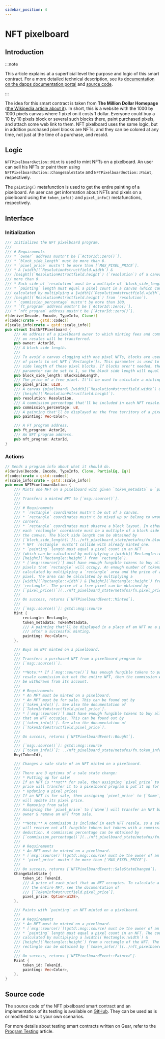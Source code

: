 ```yaml
---
sidebar_position: 4
---
```


# NFT pixelboard

## Introduction

:::note

This article explains at a superficial level the purpose and logic of this smart contract. For a more detailed technical description, see its [documentation on the dapps documentation portal](https://dapps.gear.rs/nft_pixelboard_io) and [source code](#source-code).

:::

The idea for this smart contract is taken from **The Million Dollar Homepage** ([the Wikipedia article about it](https://en.wikipedia.org/wiki/The_Million_Dollar_Homepage)). In short, this is a website with the 1000 by 1000 pixels canvas where 1 pixel on it costs 1 dollar. Everyone could buy a 10 by 10 pixels block or several such blocks there, paint purchased pixels, and attach some web link to them. NFT pixelboard uses the same logic, but in addition purchased pixel blocks are NFTs, and they can be colored at any time, not just at the time of a purchase, and resold.

## Logic

`NFTPixelboardAction::Mint` is used to mint NFTs on a pixelboard. An user can sell his NFTs or paint them using `NFTPixelboardAction::ChangeSaleState` and `NFTPixelboardAction::Paint`, respectively.

The `painting()` metafunction is used to get the entire painting of a pixelboard. An user can get information about NFTs and pixels on a pixelboard using the `token_info()` and `pixel_info()` metafunctions, respectively.

## Interface

### Initialization

```rust title="nft-pixelboard/io/src/lib.rs"
/// Initializes the NFT pixelboard program.
///
/// # Requirements
/// * `owner` address mustn't be [`ActorId::zero()`].
/// * `block_side_length` must be more than 0.
/// * `pixel_price` mustn't be more than [`MAX_PIXEL_PRICE`].
/// * A [width](`Resolution#structfield.width`) &
/// [height](`Resolution#structfield.height`) (`resolution`) of a canvas must be
/// more than 0.
/// * Each side of `resolution` must be a multiple of `block_side_length`.
/// * `painting` length must equal a pixel count in a canvas (which can be
/// calculated by multiplying a [width](`Resolution#structfield.width`) &
/// [height](`Resolution#structfield.height`) from `resolution`).
/// * `commission_percentage` mustn't be more than 100.
/// * `ft_program` address mustn't be [`ActorId::zero()`].
/// * `nft_program` address mustn't be [`ActorId::zero()`].
#[derive(Decode, Encode, TypeInfo, Clone)]
#[codec(crate = gstd::codec)]
#[scale_info(crate = gstd::scale_info)]
pub struct InitNFTPixelboard {
    /// An address of a pixelboard owner to which minting fees and commissions
    /// on resales will be transferred.
    pub owner: ActorId,
    /// A block side length.
    ///
    /// To avoid a canvas clogging with one pixel NFTs, blocks are used instead
    /// of pixels to set NFT [`Rectangle`]s. This parameter is used to set a
    /// side length of these pixel blocks. If blocks aren't needed, then this
    /// parameter can be set to 1, so the block side length will equal a pixel.
    pub block_side_length: BlockSideLength,
    /// The price of a free pixel. It'll be used to calculate a minting price.
    pub pixel_price: u128,
    /// A canvas (pixelboard) [width](`Resolution#structfield.width`) &
    /// [height](`Resolution#structfield.height`).
    pub resolution: Resolution,
    /// A commission percentage that'll be included in each NFT resale.
    pub commission_percentage: u8,
    /// A painting that'll be displayed on the free territory of a pixelboard.
    pub painting: Vec<Color>,

    /// A FT program address.
    pub ft_program: ActorId,
    /// An NFT program address.
    pub nft_program: ActorId,
}
```

### Actions

```rust title="nft-pixelboard/io/src/lib.rs"
// Sends a program info about what it should do.
#[derive(Decode, Encode, TypeInfo, Clone, PartialEq, Eq)]
#[codec(crate = gstd::codec)]
#[scale_info(crate = gstd::scale_info)]
pub enum NFTPixelboardAction {
    /// Mints one NFT on a pixelboard with given `token_metadata` & `painting`.
    ///
    /// Transfers a minted NFT to [`msg::source()`].
    ///
    /// # Requirements
    /// * `rectangle` coordinates mustn't be out of a canvas.
    /// * `rectangle` coordinates mustn't be mixed up or belong to wrong
    /// corners.
    /// * `rectangle` coordinates must observe a block layout. In other words,
    /// each `rectangle` coordinate must be a multiple of a block side length in
    /// the canvas. The block side length can be obtained by
    /// [`block_side_length()`](../nft_pixelboard_state/metafns/fn.block_side_length.html).
    /// * NFT `rectangle` mustn't collide with already minted one.
    /// * `painting` length must equal a pixel count in an NFT
    /// (which can be calculated by multiplying a [width](`Rectangle::width`) &
    /// [height](`Rectangle::height`) from `rectangle`).
    /// * [`msg::source()`] must have enough fungible tokens to buy all free
    /// pixels that `rectangle` will occupy. An enough number of tokens can be
    /// calculated by multiplying a `rectangle` area and the price of a free
    /// pixel. The area can be calculated by multiplying a
    /// [width](`Rectangle::width`) & [height](`Rectangle::height`) from
    /// `rectangle`. The price of a free pixel can be obtained by
    /// [`pixel_price()`](../nft_pixelboard_state/metafns/fn.pixel_price.html).
    ///
    /// On success, returns [`NFTPixelboardEvent::Minted`].
    ///
    /// [`msg::source()`]: gstd::msg::source
    Mint {
        rectangle: Rectangle,
        token_metadata: TokenMetadata,
        /// A painting that'll be displayed in a place of an NFT on a pixelboard
        /// after a successful minting.
        painting: Vec<Color>,
    },

    /// Buys an NFT minted on a pixelboard.
    ///
    /// Transfers a purchased NFT from a pixelboard program to
    /// [`msg::source()`].
    ///
    /// **Note:** If [`msg::source()`] has enough fungible tokens to pay a
    /// resale commission but not the entire NFT, then the commission will still
    /// be withdrawn from its account.
    ///
    /// # Requirements
    /// * An NFT must be minted on a pixelboard.
    /// * An NFT must be for sale. This can be found out by
    /// [`token_info()`]. See also the documentation of
    /// [`TokenInfo#structfield.pixel_price`].
    /// * [`msg::source()`] must have enough fungible tokens to buy all pixels
    /// that an NFT occupies. This can be found out by
    /// [`token_info()`]. See also the documentation of
    /// [`TokenInfo#structfield.pixel_price`].
    ///
    /// On success, returns [`NFTPixelboardEvent::Bought`].
    ///
    /// [`msg::source()`]: gstd::msg::source
    /// [`token_info()`]: ../nft_pixelboard_state/metafns/fn.token_info.html
    Buy(TokenId),

    /// Changes a sale state of an NFT minted on a pixelboard.
    ///
    /// There are 3 options of a sale state change:
    /// * Putting up for sale\
    /// If an NFT is **not** for sale, then assigning `pixel_price` to [`Some`]
    /// price will transfer it to a pixelboard program & put it up for sale.
    /// * Updating a pixel price\
    /// If an NFT is for sale, then assigning `pixel_price` to [`Some`] price
    /// will update its pixel price.
    /// * Removing from sale\
    /// Assigning the `pixel_price` to [`None`] will transfer an NFT back to its
    /// owner & remove an NFT from sale.
    ///
    /// **Note:** A commission is included in each NFT resale, so a seller
    /// will receive not all fungible tokens but tokens with a commission
    /// deduction. A commission percentage can be obtained by
    /// [`commission_percentage()`](../nft_pixelboard_state/metafns/fn.commission_percentage.html).
    ///
    /// # Requirements
    /// * An NFT must be minted on a pixelboard.
    /// * [`msg::source()`](gstd::msg::source) must be the owner of an NFT.
    /// * `pixel_price` mustn't be more than [`MAX_PIXEL_PRICE`].
    ///
    /// On success, returns [`NFTPixelboardEvent::SaleStateChanged`].
    ChangeSaleState {
        token_id: TokenId,
        /// A price of each pixel that an NFT occupies. To calculate a price of
        /// the entire NFT, see the documentation of
        /// [`TokenInfo#structfield.pixel_price`].
        pixel_price: Option<u128>,
    },

    /// Paints with `painting` an NFT minted on a pixelboard.
    ///
    /// # Requirements
    /// * An NFT must be minted on a pixelboard.
    /// * [`msg::source()`](gstd::msg::source) must be the owner of an NFT.
    /// * `painting` length must equal a pixel count in an NFT. The count can be
    /// calculated by multiplying a [width](`Rectangle::width`) &
    /// [height](`Rectangle::height`) from a rectangle of the NFT. The NFT
    /// rectangle can be obtained by [`token_info()`](../nft_pixelboard_state/metafns/fn.token_info.html).
    ///
    /// On success, returns [`NFTPixelboardEvent::Painted`].
    Paint {
        token_id: TokenId,
        painting: Vec<Color>,
    },
}
```

## Source code

The source code of the NFT pixelboard smart contract and an implementation of its testing is available on [GitHub](https://github.com/gear-foundation/dapps/tree/master/contracts/nft-pixelboard). They can be used as is or modified to suit your own scenarios.

For more details about testing smart contracts written on Gear, refer to the [Program Testing](/docs/developing-contracts/testing) article.
